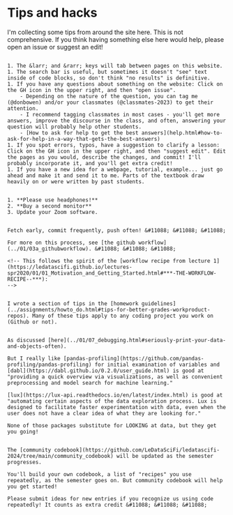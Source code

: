 # Tips and hacks

I'm collecting some tips from around the site here. This is not comprehensive. If you think having something else here would help, please open an issue or suggest an edit! 

```{dropdown} 5 easy tricks to use this site better, improve it, boost your grade, and help your classmates

1. The &larr; and &rarr; keys will tab between pages on this website.
1. The search bar is useful, but sometimes it doesn't "see" text inside of code blocks, so don't think "no results" is definitive.
1. If you have any questions about something on the website: Click on the GH icon in the upper right, and then "open issue". 
    - Depending on the nature of the question, you can tag me (@donbowen) and/or your classmates (@classmates-2023) to get their attention. 
    - I recommend tagging classmates in most cases - you'll get more answers, improve the discourse in the class, and often, answering your question will probably help other students. 
    - [How to ask for help to get the best answers](help.html#how-to-ask-for-help-in-a-way-that-gets-the-best-answers)
1. If you spot errors, typos, have a suggestion to clarify a lesson: Click on the GH icon in the upper right, and then "suggest edit". Edit the pages as you would, describe the changes, and commit! I'll probably incorporate it, and you'll get extra credit! 
1. If you have a new idea for a webpage, tutorial, example... just go ahead and make it and send it to me. Parts of the textbook draw heavily on or were written by past students. 
```

```{dropdown}  How to improve your zoom life, our class, and your grades 

1. **Please use headphones!** 
2. **Buy a second monitor** 
3. Update your Zoom software.
```

```{dropdown}  For any and all work you do

Fetch early, commit frequently, push often! &#11088; &#11088; &#11088;

For more on this process, see [the github workflow](../01/03a_githubworkflow). &#11088; &#11088; &#11088;

<!-- This follows the spirit of the [workflow recipe from lecture 1](https://ledatascifi.github.io/lectures-spr2020/01/01_Motivation_and_Getting_Started.html#***-THE-WORKFLOW-RECIPE--***):
-->
```

```{dropdown} Better homework grades 

I wrote a section of tips in the [homework guidelines](../assignments/howto_do.html#tips-for-better-grades-workproduct-repos). Many of these tips apply to any coding project you work on (Github or not).
```

```{dropdown} Look at your data and objects frequently! (Print them)

As discussed [here](../01/07_debugging.html#seriously-print-your-data-and-objects-often).

But I really like [pandas-profiling](https://github.com/pandas-profiling/pandas-profiling) for initial examination of variables and [dabl](https://dabl.github.io/0.2.0/user_guide.html) is good at "providing a quick overview via visualizations, as well as convenient preprocessing and model search for machine learning."

[lux](https://lux-api.readthedocs.io/en/latest/index.html) is good at "automating certain aspects of the data exploration process. Lux is designed to facilitate faster experimentation with data, even when the user does not have a clear idea of what they are looking for."

None of those packages substitute for LOOKING at data, but they get you going!
```

```{dropdown} Exploit the Community Codebook!

The [community codebook](https://github.com/LeDataSciFi/ledatascifi-2024/tree/main/community_codebook) will be updated as the semester progresses. 

You'll build your own codebook, a list of "recipes" you use repeatedly, as the semester goes on. But community codebook will help you get started!

Please submit ideas for new entries if you recognize us using code repeatedly! It counts as extra credit &#11088; &#11088; &#11088;

```


